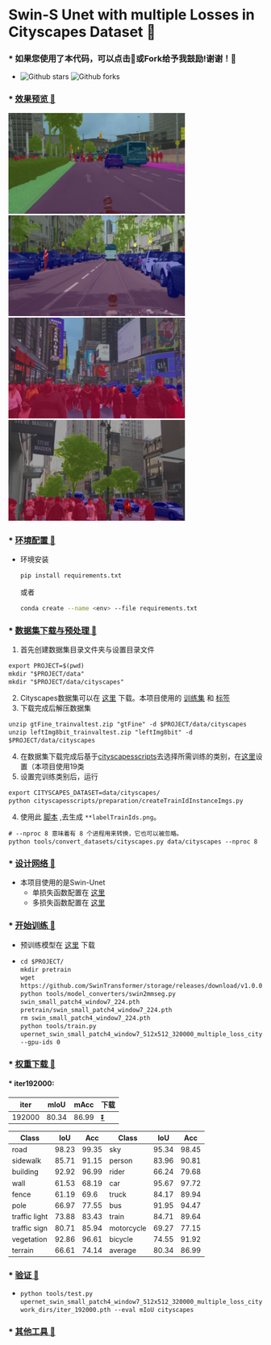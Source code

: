 # Swin-S Unet with multiple Losses in Cityscapes Dataset 🚀️


### * 如果您使用了本代码，可以点击🌟或Fork给予我鼓励!谢谢！🙏
* ![Github stars](https://img.shields.io/github/stars/XuHahn/swin_unet_mmseg.svg) ![Github forks](https://img.shields.io/github/forks/XuHahn/swin_unet_mmseg.svg)


### * [效果预览 🎉️](demo/)
<img src="demo/pred_img_2.png" width="350px" height="200px"> <img src="demo/pred_img_3.png" width="350px" height="200px">
<img src="demo/pred_img.png" width="350px" height="200px"> <img src="demo/pred_img_1.png" width="350px" height="200px">




### * [环境配置 🎉️](docs/get_started.md)

* 环境安装

  ```bash
  pip install requirements.txt
  ```

  或者

  ```bash
  conda create --name <env> --file requirements.txt
  ```

### * [数据集下载与预处理 🎉️](docs/dataset_prepare.md)

1. 首先创建数据集目录文件夹与设置目录文件

```shell
export PROJECT=$(pwd)
mkdir "$PROJECT/data"
mkdir "$PROJECT/data/cityscapes"
```

2. Cityscapes数据集可以在 [这里](https://www.cityscapes-dataset.com/downloads/) 下载。本项目使用的 [训练集](https://www.cityscapes-dataset.com/file-handling/?packageID=3) 和 [标签](https://www.cityscapes-dataset.com/file-handling/?packageID=1)
3. 下载完成后解压数据集

```shell
unzip gtFine_trainvaltest.zip "gtFine" -d $PROJECT/data/cityscapes
unzip leftImg8bit_trainvaltest.zip "leftImg8bit" -d $PROJECT/data/cityscapes
```

4. 在数据集下载完成后基于[cityscapesscripts](cityscapesscripts)去选择所需训练的类别，在[这里](cityscapesscripts/helpers/labels.py)设置（本项目使用19类
5. 设置完训练类别后，运行

```shell
export CITYSCAPES_DATASET=data/cityscapes/
python cityscapesscripts/preparation/createTrainIdInstanceImgs.py
```

4. 使用此 [脚本](https://github.com/open-mmlab/mmsegmentation/blob/master/tools/convert_datasets/cityscapes.py) ,去生成 `**labelTrainIds.png`。

```shell
# --nproc 8 意味着有 8 个进程用来转换，它也可以被忽略。
python tools/convert_datasets/cityscapes.py data/cityscapes --nproc 8
```

### * [设计网络 🎉️](docs/config_model.md)

* 本项目使用的是Swin-Unet
  * 单损失函数配置在 [这里](upernet_swin_small_patch4_window7_512x512_320000_cityscape.py)
  * 多损失函数配置在 [这里](upernet_swin_small_patch4_window7_512x512_320000_multiple_loss_cityscape.py)

### * [开始训练 🎉️](docs/train.md)

* 预训练模型在 [这里](https://github.com/SwinTransformer/storage/releases/download/v1.0.0/swin_small_patch4_window7_224.pth) 下载
* ```shell
  cd $PROJECT/
  mkdir pretrain
  wget https://github.com/SwinTransformer/storage/releases/download/v1.0.0/swin_small_patch4_window7_224.pth
  python tools/model_converters/swin2mmseg.py swin_small_patch4_window7_224.pth pretrain/swin_small_patch4_window7_224.pth
  rm swin_small_patch4_window7_224.pth
  python tools/train.py upernet_swin_small_patch4_window7_512x512_320000_multiple_loss_cityscape.py --gpu-ids 0
  ```
  
### * [权重下载 🎉️](https://github.com/XuHahn/swin_unet_mmseg/releases/)

#### * iter192000:
  | iter | mIoU | mAcc | 下载 |
  | ----- | ----- | ----- | -----|
  | 192000 | 80.34 | 86.99 | [⏬](https://github.com/XuHahn/swin_unet_mmseg/releases/tag/iter192000-miou80.34) |

  |     Class     |  IoU  |  Acc  |     Class     |  IoU  |  Acc  |
  |---------------|-------|-------|---------------|-------|-------|
  |      road     | 98.23 | 99.35 |      sky      | 95.34 | 98.45 |
  |    sidewalk   | 85.71 | 91.15 |     person    | 83.96 | 90.81 |
  |    building   | 92.92 | 96.99 |     rider     | 66.24 | 79.68 |
  |      wall     | 61.53 | 68.19 |      car      | 95.67 | 97.72 |
  |     fence     | 61.19 |  69.6 |     truck     | 84.17 | 89.94 |
  |      pole     | 66.97 | 77.55 |      bus      | 91.95 | 94.47 |
  | traffic light | 73.88 | 83.43 |     train     | 84.71 | 89.64 |
  |  traffic sign | 80.71 | 85.94 |   motorcycle  | 69.27 | 77.15 |
  |   vegetation  | 92.86 | 96.61 |    bicycle    | 74.55 | 91.92 |
  |    terrain    | 66.61 | 74.14 |    average    | 80.34 | 86.99 |


### * [验证 🎉️](docs/inference.md)

* ```shell
  python tools/test.py upernet_swin_small_patch4_window7_512x512_320000_multiple_loss_cityscape.py  work_dirs/iter_192000.pth --eval mIoU cityscapes
  ```

### * [其他工具 🎉️](docs/useful_tools.md)
